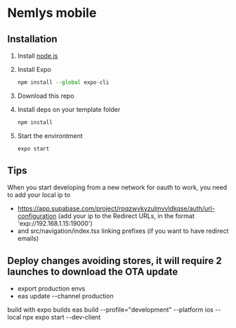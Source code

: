 # Nemlys mobile 

## Installation

1. Install [node.js](https://nodejs.org/en/)
2. Install Expo

   ```jsx
   npm install --global expo-cli
   ```

3. Download this repo
4. Install deps on your template folder

   ```jsx
   npm install
   ```

5. Start the environtment

   ```jsx
   expo start
   ```




## Tips
When you start developing from a new network for oauth to work, you need to add your local ip to 
- https://app.supabase.com/project/rpqzwvkyzulmvvldkqse/auth/url-configuration (add your ip to the Redirect URLs, in the format 'exp://192.168.1.15:19000')
- and src/navigation/index.tsx linking prefixes (if you want to have redirect emails)


## Deploy changes avoiding stores, it will require 2 launches to download the OTA update
- export production envs
- eas update --channel production  



build with expo builds
eas build --profile="development" --platform ios --local 
npx expo start --dev-client